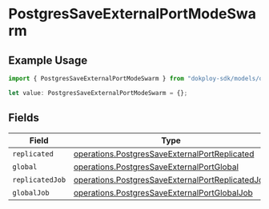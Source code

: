 # PostgresSaveExternalPortModeSwarm

## Example Usage

```typescript
import { PostgresSaveExternalPortModeSwarm } from "dokploy-sdk/models/operations";

let value: PostgresSaveExternalPortModeSwarm = {};
```

## Fields

| Field                                                                                                                | Type                                                                                                                 | Required                                                                                                             | Description                                                                                                          |
| -------------------------------------------------------------------------------------------------------------------- | -------------------------------------------------------------------------------------------------------------------- | -------------------------------------------------------------------------------------------------------------------- | -------------------------------------------------------------------------------------------------------------------- |
| `replicated`                                                                                                         | [operations.PostgresSaveExternalPortReplicated](../../models/operations/postgressaveexternalportreplicated.md)       | :heavy_minus_sign:                                                                                                   | N/A                                                                                                                  |
| `global`                                                                                                             | [operations.PostgresSaveExternalPortGlobal](../../models/operations/postgressaveexternalportglobal.md)               | :heavy_minus_sign:                                                                                                   | N/A                                                                                                                  |
| `replicatedJob`                                                                                                      | [operations.PostgresSaveExternalPortReplicatedJob](../../models/operations/postgressaveexternalportreplicatedjob.md) | :heavy_minus_sign:                                                                                                   | N/A                                                                                                                  |
| `globalJob`                                                                                                          | [operations.PostgresSaveExternalPortGlobalJob](../../models/operations/postgressaveexternalportglobaljob.md)         | :heavy_minus_sign:                                                                                                   | N/A                                                                                                                  |